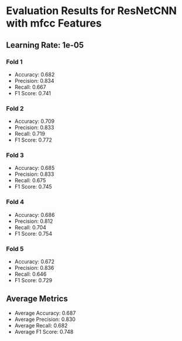 # Evaluation Results for ResNetCNN with mfcc Features
## Learning Rate: 1e-05

### Fold 1
- Accuracy: 0.682
- Precision: 0.834
- Recall: 0.667
- F1 Score: 0.741

### Fold 2
- Accuracy: 0.709
- Precision: 0.833
- Recall: 0.719
- F1 Score: 0.772

### Fold 3
- Accuracy: 0.685
- Precision: 0.833
- Recall: 0.675
- F1 Score: 0.745

### Fold 4
- Accuracy: 0.686
- Precision: 0.812
- Recall: 0.704
- F1 Score: 0.754

### Fold 5
- Accuracy: 0.672
- Precision: 0.836
- Recall: 0.646
- F1 Score: 0.729

## Average Metrics
- Average Accuracy: 0.687
- Average Precision: 0.830
- Average Recall: 0.682
- Average F1 Score: 0.748
